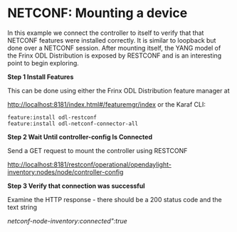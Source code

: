 # NETCONF: Mounting a device

In this example we connect the controller to itself to verify that that NETCONF features were installed correctly. It is similar to loopback but done over a NETCONF session. After mounting itself, the YANG model of the Frinx ODL Distribution is exposed by RESTCONF and is an interesting point to begin exploring.

**Step 1 Install Features**

This can be done using either the Frinx ODL Distribution feature manager at

<http://localhost:8181/index.html#/featuremgr/index> or the Karaf CLI:

    feature:install odl-restconf 
    feature:install odl-netconf-connector-all
    

**Step 2 Wait Until controller-config Is Connected**

Send a GET request to mount the controller using RESTCONF

<http://localhost:8181/restconf/operational/opendaylight-inventory:nodes/node/controller-config>

**Step 3 Verify that connection was successful**

Examine the HTTP response - there should be a 200 status code and the text string

*netconf-node-inventory:connected":true*
